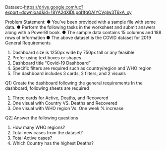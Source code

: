 Dataset:-https://drive.google.com/uc?export=download&id=18YA2dXlDLpqI1fqOAIYCVqIw3T6xA_xy

Problem Statement:
● You’ve been provided with a sample file with some data.
● Perform the following tasks in the worksheet and submit
answers along with a PowerBI book.
● The sample data contains 15 columns and 188 rows of
information
● The above dataset is the COVID dataset for 2019
General Requirements
1) Dashboard size is 1250px wide by 750px tall or any feasible
2) Prefer using text boxes or shapes
3) Dashboard title “Covid-19 Dashboard”
4) Specific filters are required such as country/region and WHO
region
5) The dashboard includes 3 cards, 2 filters, and 2 visuals

Q1) Create the dashboard following the general requirements
In the dashboard, following sheets are required
1) Three cards for Active, Deaths, and Recovered
2) One visual with Country VS. Deaths and Recovered
3) One visual with WHO region Vs. One week % increase

Q2] Answer the following questions
1) How many WHO regions?
2) Total new cases from the dataset?
3) Total Active cases?
4) Which Country has the highest Deaths?
